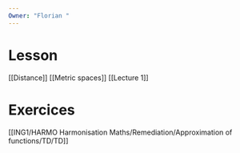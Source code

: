 ```yaml
---
Owner: "Florian "
---
```

# Lesson
[[Distance]]
[[Metric spaces]]
[[Lecture 1]]
  
# Exercices
[[ING1/HARMO Harmonisation Maths/Remediation/Approximation of functions/TD/TD]]